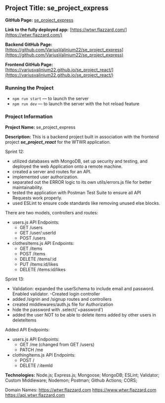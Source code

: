 ## Project Title: se_project_express

**GitHub Page:** [se_project_express](https://github.com/VariusValinium22/se_project_express)

**Link to the fully deployed app:** [https://wtwr.flazzard.com/](https://wtwr.flazzard.com/)

**Backend GitHub Page:** [https://github.com/VariusValinium22/se_project_express](https://github.com/VariusValinium22/se_project_express)

**Frontend GitHub Page:** [https://variusvalinium22.github.io/se_project_react/](https://variusvalinium22.github.io/se_project_react/)

### Running the Project

- `npm run start` — to launch the server
- `npm run dev` — to launch the server with the hot reload feature

### Project Information

**Project Name:**
se_project_express

**Description:**
This is a backend project built in association with the frontend project **_se_project_react_** for the WTWR application.

Sprint 12:

- utilized databases with MongoDB, set up security and testing, and deployed the web Application onto a remote machine.
- created a server and routes for an API.
- implemented user authorization.
- separated out the ERROR logic to its own utils/errors.js file for better maintainability.
- tested the application with Postman Test Suite to ensure all API Requests work properly.
- used ESLint to ensure code standards like removing unused else blocks.

There are two models, controllers and routes:

- users.js API Endpoints:
  - GET /users
  - GET /user/:userId
  - POST /users
- clothesItems.js API Endpoints:
  - GET /items
  - POST /items
  - DELETE /items/:id
  - PUT /items:id/likes
  - DELETE /items:id/likes

Sprint 13:

- Validation: expanded the userSchema to include email and password. Enabled validator.
  -Created login controller
- added /signin and /signup routes and controllers
- created middlewares/auth.js file for Authorization
- hide the password with .select('+password')
- added the user NOT to be able to delete items added by other users in deleteItems

Added API Endpoints:

- users.js API Endpoints:
  - GET /me (changed from GET /users)
  - PATCH /me
- clothingItems.js API Endpoints:
  - POST /
  - DELETE /:itemId

**Technologies:** Node.js; Express.js; Mongoose; MongoDB; ESLint; Validator; Custom Middleware; Nodemon; Postman; Github Actions; CORS;

Domain Names:
https://wtwr.flazzard.com
https://www.wtwr.flazzard.com
https://api.wtwr.flazzard.com
